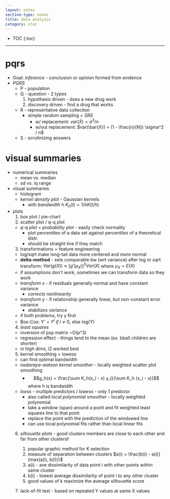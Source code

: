 ```yaml
---
layout: notes
section-type: notes
title: data analysis
category: stat
---
```


* TOC
{:toc}

---

# pqrs

- Goal: *inference* - conclusion or opinion formed from evidence
- *PQRS* 
  - P - population
  - Q - question - 2 types
    1. hypothesis driven - does a new drug work
    2. discovery driven - find a drug that works
  - R - representative data colleciton
    - simple random sampling = *SRS*
      - w/ replacement: $var(\bar{X}) = \sigma^2 / n$
      - w/out replacement: $var(\bar{X}) = (1 - \frac{n}{N}) \sigma^2 / n$ 
  - S - scrutinizing answers


# visual summaries

- numerical summaries
  - mean vs. median
  - sd vs. iq range
- visual summaries
  - histogram
  - *kernel density plot* - Gaussian kernels
    - with *bandwidth* h $K_h(t) = 1/h K(t/h)$
- plots
  1. box plot / pie-chart
  2. scatter plot / q-q plot
    - *q-q plot* = *probability plot* - easily check normality
      - plot percentiles of a data set against percentiles of a theoretical distr.
      - should be straight line if they match
  3. transformations = feature engineering
    - log/sqrt make long-tail data more centered and more normal
    - **delta-method** - sets comparable bw (wrt variance) after log or sqrt transform: $Var(g(X)) \approx [g'(\mu_X)]^2 Var(X)$ where $\mu_X = E(X)$
    - if assumptions don't work, sometimes we can transform data so they work
    - *transform x* - if residuals generally normal and have constant variance 
      - *corrects nonlinearity*
    - *transform y* - if relationship generally linear, but non-constant error variance
      - *stabilizes variance*
    - if both problems, try y first
    - Box-Cox: Y' = $Y^l \: if \: l \neq 0$, else log(Y)
  4. *least squares*
    - inversion of pxp matrix ~O(p^3)
    - regression effect - things tend to the mean (ex. bball children are shorter)
    - in high dims, l2 worked best
  5. kernel smoothing + lowess
    - can find optimal bandwidth
    - *nadaraya-watson kernel smoother* - locally weighted scatter plot smoothing
      - $$g_h(x) = \frac{\sum K_h(x_i - x) y_i}{\sum K_h (x_i - x)}$$ where h is bandwidth
    - *loess* - multiple predictors / *lowess* - only 1 predictor
      - also called *local polynomial smoother* - locally weighted polynomial
      - take a window (span) around a point and fit weighted least squares line to that point
      - replace the point with the prediction of the windowed line
      - can use local polynomial fits rather than local linear fits
  6. *silhouette plots* - good clusters members are close to each other and far from other clustersf

     1. popular graphic method for K selection
     2. measure of separation between clusters $s(i) = \frac{b(i) - a(i)}{max(a(i), b(i))}$
       1. a(i) - ave dissimilarity of data point i with other points within same cluster
       2. b(i) - lowest average dissimilarity of point i to any other cluster
     3. good values of k maximize the average silhouette score
  7. lack-of-fit test - based on repeated Y values at same X values
